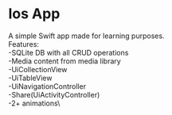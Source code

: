 # Ios App
A simple Swift app made for learning purposes.\
Features:\
-SQLite DB with all CRUD operations\
-Media content from media library\
-UiCollectionView\
-UiTableView\
-UiNavigationController\
-Share(UiActivityController)\
-2+ animations\
